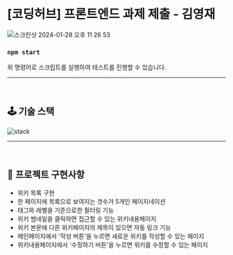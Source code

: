 # [코딩허브] 프론트엔드 과제 제출 - 김영재

![스크린샷 2024-01-28 오후 11 26 53](https://github.com/BangBang-e/KYJ_WikiPage/assets/107192580/27349630-1216-42b1-9d53-fa3ecc7b4ec0)

### `npm start`

위 명령어로 스크립트를 실행하여 테스트를 진행할 수 있습니다.

------

<br/>

## 🕹️ 기술 스택

![stack](https://github.com/BangBang-e/KYJ_WikiPage/assets/107192580/cee0b0b3-9d9f-49f0-a4a9-4002532909cf)

------

<br/>

## 🚀 프로젝트 구현사항

- 위키 목록 구현
- 한 페이지에 목록으로 보여지는 갯수가 5개인 페이지네이션
- 태그와 레벨을 기준으로한 필터링 기능
- 위키 썸네일을 클릭하면 접근할 수 있는 위키내용페이지
- 위키 본문에 다른 위키페이지의 제목이 있으면 자동 링크 기능
- 메인페이지에서 '작성 버튼'을 누르면 새로운 위키를 작성할 수 있는 페이지
- 위키내용페이지에서 '수정하기 버튼'을 누르면 위키를 수정할 수 있는 페이지

<br/>
